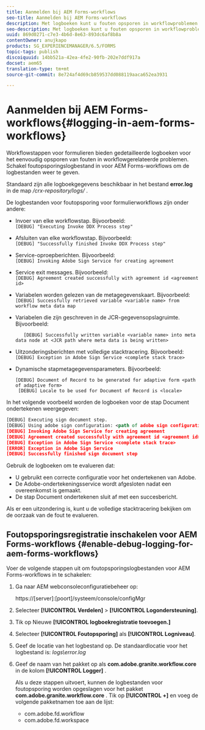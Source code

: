 ```yaml
---
title: Aanmelden bij AEM Forms-workflows
seo-title: Aanmelden bij AEM Forms-workflows
description: Met logboeken kunt u fouten opsporen in workflowproblemen met AEM Forms.
seo-description: Met logboeken kunt u fouten opsporen in workflowproblemen met AEM Forms.
uuid: 869d0271-c7e3-4b6d-8e63-893dc6af8b8a
contentOwner: anujkapo
products: SG_EXPERIENCEMANAGER/6.5/FORMS
topic-tags: publish
discoiquuid: 14bb521a-42ea-4fe2-90fb-202e7ddf917a
docset: aem65
translation-type: tm+mt
source-git-commit: 8e724af4d69cb859537dd088119aaca652ea3931

---
```



# Aanmelden bij AEM Forms-workflows{#logging-in-aem-forms-workflows}

Workflowstappen voor formulieren bieden gedetailleerde logboeken voor het eenvoudig opsporen van fouten in workflowgerelateerde problemen. Schakel foutopsporingslogbestand in voor AEM Forms-workflows om de logbestanden weer te geven.

Standaard zijn alle logboekgegevens beschikbaar in het bestand **error.log** in de map */crx-repository/logs/* .

De logbestanden voor foutopsporing voor formulierworkflows zijn onder andere:

* Invoer van elke workflowstap. Bijvoorbeeld:\
   `[DEBUG] "Executing Invoke DDX Process step"`

* Afsluiten van elke workflowstap. Bijvoorbeeld:\
   `[DEBUG] "Successfully finished Invoke DDX Process step"`

* Service-oproepberichten. Bijvoorbeeld:\
   `[DEBUG] Invoking Adobe Sign Service for creating agreement`

* Service exit messages. Bijvoorbeeld:\
   `[DEBUG] Agreement created successfully with agreement id <agreement id>`

* Variabelen worden gelezen van de metagegevenskaart. Bijvoorbeeld:\
   `[DEBUG] Successfully retrieved variable <variable name> from workflow meta data map`

* Variabelen die zijn geschreven in de JCR-gegevensopslagruimte. Bijvoorbeeld:

   ```
      [DEBUG] Successfully written variable <variable name> into meta data node at <JCR path where meta data is being written>
   ```

* Uitzonderingsberichten met volledige stacktracering. Bijvoorbeeld:\
   `[DEBUG] Exception in Adobe Sign Service <complete stack trace>`

* Dynamische stapmetagegevensparameters. Bijvoorbeeld:

   ```
   [DEBUG] Document of Record to be generated for adaptive form <path of adaptive form>
    [DEBUG] Locale to be used for Document of Record is <locale>
   ```

In het volgende voorbeeld worden de logboeken voor de stap Document ondertekenen weergegeven:

```xml
[DEBUG] Executing sign document step.
[DEBUG] Using adobe sign configuration: <path of adobe sign configuration>
[DEBUG] Invoking Adobe Sign Service for creating agreement
[DEBUG] Agreement created successfully with agreement id <agreement id>
[DEBUG] Exception in Adobe Sign Service <complete stack trace>
[ERROR] Exception in Adobe Sign Service
[DEBUG] Successfully finished sign document step
```

Gebruik de logboeken om te evalueren dat:

* U gebruikt een correcte configuratie voor het ondertekenen van Adobe.
* De Adobe-ondertekeningsservice wordt afgesloten nadat een overeenkomst is gemaakt.
* De stap Document ondertekenen sluit af met een succesbericht.

Als er een uitzondering is, kunt u de volledige stacktracering bekijken om de oorzaak van de fout te evalueren.

## Foutopsporingsregistratie inschakelen voor AEM Forms-workflows {#enable-debug-logging-for-aem-forms-workflows}

Voer de volgende stappen uit om foutopsporingslogbestanden voor AEM Forms-workflows in te schakelen:

1. Ga naar AEM webconsoleconfiguratiebeheer op:

   https://[server]:[poort]/systeem/console/configMgr

1. Selecteer **[!UICONTROL Verdelen]** > **[!UICONTROL Logondersteuning]**.
1. Tik op Nieuwe **[!UICONTROL logboekregistratie toevoegen.]**
1. Selecteer **[!UICONTROL Foutopsporing]** als **[!UICONTROL Logniveau]**.
1. Geef de locatie van het logbestand op. De standaardlocatie voor het logbestand is: *logs\error.log*
1. Geef de naam van het pakket op als **com.adobe.granite.workflow.core** in de kolom **[!UICONTROL Logger]** .

   Als u deze stappen uitvoert, kunnen de logbestanden voor foutopsporing worden opgeslagen voor het pakket **com.adobe.granite.workflow.core** . Tik op **[!UICONTROL +]** en voeg de volgende pakketnamen toe aan de lijst:

   * com.adobe.fd.workflow
   * com.adobe.fd.workspace

